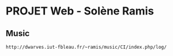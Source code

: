 # PROJET Web - Solène Ramis

## Music
```
http://dwarves.iut-fbleau.fr/~ramis/music/CI/index.php/log/
 ```
